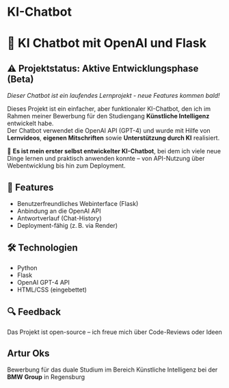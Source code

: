 # KI-Chatbot
# 🤖 KI Chatbot mit OpenAI und Flask

## ⚠️ Projektstatus: Aktive Entwicklungsphase (Beta)  
*Dieser Chatbot ist ein laufendes Lernprojekt - neue Features kommen bald!*

Dieses Projekt ist ein einfacher, aber funktionaler KI-Chatbot, den ich im Rahmen meiner Bewerbung für den Studiengang **Künstliche Intelligenz** entwickelt habe.  
Der Chatbot verwendet die OpenAI API (GPT-4) und wurde mit Hilfe von **Lernvideos**, **eigenen Mitschriften** sowie **Unterstützung durch KI** realisiert.

🧠 **Es ist mein erster selbst entwickelter KI-Chatbot**, bei dem ich viele neue Dinge lernen und praktisch anwenden konnte – von API-Nutzung über Webentwicklung bis hin zum Deployment.

## 🚀 Features

- Benutzerfreundliches Webinterface (Flask)
- Anbindung an die OpenAI API
- Antwortverlauf (Chat-History)
- Deployment-fähig (z. B. via Render)

## 🛠️ Technologien

- Python
- Flask
- OpenAI GPT-4 API
- HTML/CSS (eingebettet)

## 🔍 Feedback 
Das Projekt ist open-source – ich freue mich über Code-Reviews oder Ideen

## Artur Oks
 Bewerbung für das duale Studium im Bereich Künstliche Intelligenz bei der **BMW Group** in Regensburg




